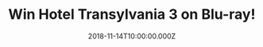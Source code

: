 ---
campaign-uuid: "c-615d37f6-9fd2-45b7-92b0-e26f82242d81"
type: "Competition"
category: "Entertainment"
date: "2018-11-14T10:00:00.000Z"
end-date: "2018-12-14T23:59:00.000Z"
disable-form: false
is_promoted: true
has_entry_page: true
title: "Win Hotel Transylvania 3 on Blu-ray!"
competition-description: "<p>The Drac pack is back this Christmas! There's loads of\
  \ fun for all of the family as your favourite monster family embark on a dream cruise\
  \ which is definitely not smooth sailing! We are giving away a copy of Hotel Transylvania\
  \ 3 on Blu-ray and DVD to one of our lucky NME AAA members to win!</p>\r\n<p>Want\
  \ to know what's next? Click below for a chance to win!</p>"
hero-header: "Win Hotel Transylvania 3 on Blu-ray!"
terms-confirmation: "N/A"
banner-img: "https://assets.expresslyapp.com/asset-962c860b-d3b2-4ddf-8728-bee9dc2406a2.jpg"
logo-left-href: "aaa.nme.com"
logo-left-image: "https://assets.expresslyapp.com/asset-6e504677-189f-479c-a7c0-6237b39947c3.jpg"
logo-left-title: "NME AAA"
bg-image-hero: "https://assets.expresslyapp.com/asset-45a3c378-145e-409c-bf56-70ae3a229330.jpg"
bg-image-first: "https://assets.expresslyapp.com/asset-4f3f3710-0b35-47b0-a568-095325627b0c.jpg"
bg-image-second: "https://assets.expresslyapp.com/asset-d5ea8eb5-bd42-481c-ba23-7e501fb9555a.jpg"
section1-content: "<p>Join your favourite monster family as they embark on a holiday\
  \ adventure on a luxury monster cruise ship so Drac can finally take a break from\
  \ handling everyone else's vacations at the hotel.</p>\r\n<p>It’s smooth sailing\
  \ for Drac’s pack as the monsters indulge in all of the onboard fun the cruise has\
  \ to offer, from monster volleyball to exotic excursions, and topping up their moon\
  \ tans. But they hit rocky waters when Mavis realizes that Drac has fallen for the\
  \ mysterious captain of the ship, Ericka, who hides a dangerous secret that could\
  \ sink their plans for a dream holiday.</p>"
section2-content: "<p>This Hotel Transylvania 3 on Blu-ray and DVD has it all, including:\
  \ 2 Mini-Movies - Puppy! and Goodnight Mr. Foot, Scary-Oke Sing Along Videos, Music\
  \ Videos... and many more for you to discover!</p>\r\n<p>If you can't wait to see\
  \ this amazing and enjoyable movie, enter the form below and it could be coming\
  \ home with you!</p>\r\n<p>Good luck!</p>"
entry-title: "Win Hotel Transylvania 3 on Blu-ray!"
entry-content: "Enter the draw to win Hotel Transylvania 3 on Blu-ray by completing\
  \ the form below before 23:59 on 14th of December 2018."
has-winner: false
prize-description: "Hotel Transylvania 3 on Blu-ray."
special-conditions: "Multiple entries are allowed up to one every day."
---